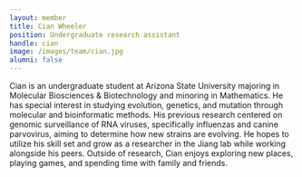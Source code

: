 ```yaml
---
layout: member
title: Cian Wheeler
position: Undergraduate research assistant
handle: cian
image: /images/team/cian.jpg
alumni: false
---
```


Cian is an undergraduate student at Arizona State University majoring in Molecular Biosciences & Biotechnology and minoring in Mathematics. He has special interest in studying evolution, genetics, and mutation through molecular and bioinformatic methods. His previous research centered on genomic surveillance of RNA viruses, specifically influenzas and canine parvovirus, aiming to determine how new strains are evolving. He hopes to utilize his skill set and grow as a researcher in the Jiang lab while working alongside his peers. Outside of research, Cian enjoys exploring new places, playing games, and spending time with family and friends.